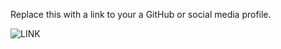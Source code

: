 Replace this with a link to your a GitHub or social media profile.

![LINK](https://github.com/stepin105283/)
